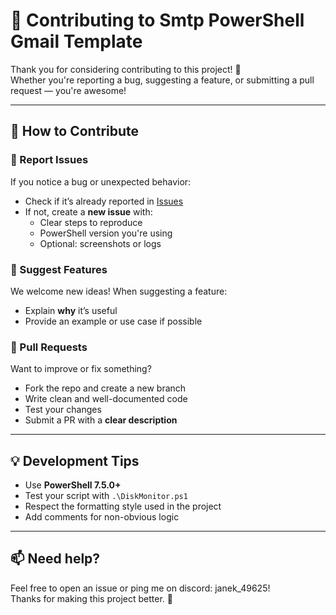 # 🤝 Contributing to Smtp PowerShell Gmail Template

Thank you for considering contributing to this project! 🚀  
Whether you're reporting a bug, suggesting a feature, or submitting a pull request — you're awesome!

---

## 📝 How to Contribute

### 🐛 Report Issues
If you notice a bug or unexpected behavior:
- Check if it’s already reported in [Issues](../../issues)
- If not, create a **new issue** with:
  - Clear steps to reproduce
  - PowerShell version you're using
  - Optional: screenshots or logs

### 🌟 Suggest Features
We welcome new ideas! When suggesting a feature:
- Explain **why** it’s useful
- Provide an example or use case if possible

### 🔧 Pull Requests
Want to improve or fix something?
- Fork the repo and create a new branch
- Write clean and well-documented code
- Test your changes
- Submit a PR with a **clear description**

---

## 💡 Development Tips

- Use **PowerShell 7.5.0+**
- Test your script with `.\DiskMonitor.ps1`
- Respect the formatting style used in the project
- Add comments for non-obvious logic

---

## 📫 Need help?

Feel free to open an issue or ping me on discord: janek_49625!  
Thanks for making this project better. 🙌
